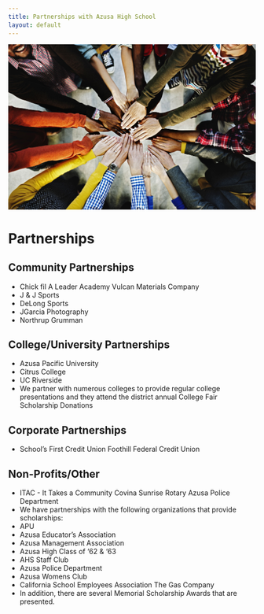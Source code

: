 ```yaml
---
title: Partnerships with Azusa High School
layout: default
---
```


![](/images/photos/optimized/partnerships.jpg)

# Partnerships

## Community Partnerships

*   Chick fil A Leader Academy Vulcan Materials Company
*   J & J Sports
*   DeLong Sports
*   JGarcia Photography
*   Northrup Grumman

## College/University Partnerships

*   Azusa Pacific University
*   Citrus College
*   UC Riverside
*   We partner with numerous colleges to provide regular college presentations and they attend the district annual College Fair Scholarship Donations

## Corporate Partnerships

*   School’s First Credit Union Foothill Federal Credit Union

## Non-Profits/Other

*   ITAC - It Takes a Community Covina Sunrise Rotary Azusa Police Department
*   We have partnerships with the following organizations that provide scholarships:
*   APU
*   Azusa Educator’s Association
*   Azusa Management Association
*   Azusa High Class of ‘62 & ‘63
*   AHS Staff Club
*   Azusa Police Department
*   Azusa Womens Club
*   California School Employees Association The Gas Company
*   In addition, there are several Memorial Scholarship Awards that are presented.
